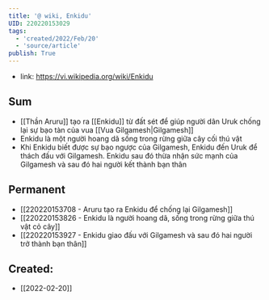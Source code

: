 ```yaml
---
title: '@ wiki, Enkidu'
UID: 220220153029
tags:
  - 'created/2022/Feb/20'
  - 'source/article'
publish: True
---
```

- link: https://vi.wikipedia.org/wiki/Enkidu

## Sum
- [[Thần Aruru]] tạo ra [[Enkidu]] từ đất sét để giúp người dân Uruk chống lại sự bạo tàn của vua [[Vua Gilgamesh|Gilgamesh]]
- Enkidu là một người hoang dã sống trong rừng giữa cây cối thú vật
- Khi Enkidu biết được sự bạo ngược của Gilgamesh, Enkidu đến Uruk để thách đấu với Gilgamesh. Enkidu sau đó thừa nhận sức mạnh của Gilgamesh và sau đó hai người kết thành bạn thân

## Permanent
- [[220220153708 - Aruru tạo ra Enkidu để chống lại Gilgamesh]]
- [[220220153826 - Enkidu là người hoang dã, sống trong rừng giữa thú vật cỏ cây]]
- [[220220153927 - Enkidu giao đấu với Gilgamesh và sau đó hai người trở thành bạn thân]]

## Created:
- [[2022-02-20]]
